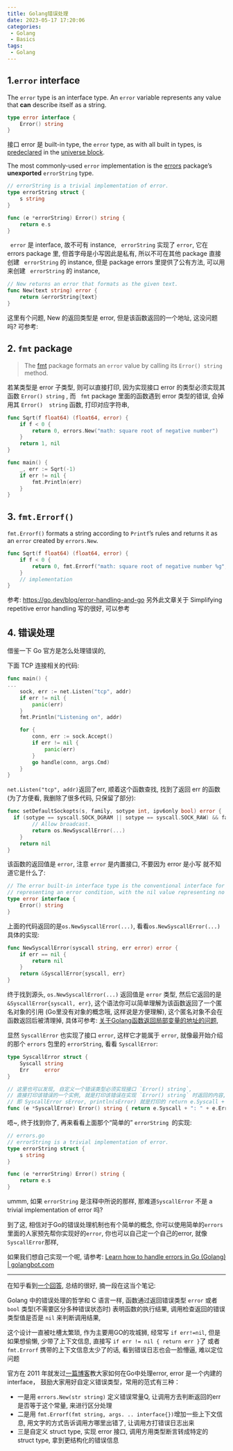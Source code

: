 ```yaml
---
title: Golang错误处理
date: 2023-05-17 17:20:06
categories:
 - Golang
 - Basics
tags:
 - Golang
---
```


## 1.`error` interface

The `error` type is an interface type. An `error` variable represents any value that **can** describe itself as a string.

```go
type error interface {
    Error() string
}
```

接口 error 是 built-in type, the `error` type, as with all built in types, is [predeclared](https://go.dev/doc/go_spec.html#Predeclared_identifiers) in the [universe block](https://go.dev/doc/go_spec.html#Blocks). 

The most commonly-used `error` implementation is the [errors](https://go.dev/pkg/errors/) package’s **unexported** `errorString` type.

```go
// errorString is a trivial implementation of error.
type errorString struct {
    s string
}

func (e *errorString) Error() string {
    return e.s
}
```

 ` error`  是 interface, 故不可有 instance, ` errorString` 实现了 `error`, 它在 errors package 里, 但首字母是小写因此是私有, 所以不可在其他 package 直接创建  ` errorString` 的 instance, 但是 package errors 里提供了公有方法, 可以用来创建  ` errorString` 的 instance, 

``` go
// New returns an error that formats as the given text.
func New(text string) error {
    return &errorString{text}
}
```

这里有个问题, New 的返回类型是 error, 但是该函数返回的一个地址, 这没问题吗? 可参考: 

## 2. `fmt` package 

> The [fmt](https://go.dev/pkg/fmt/) package formats an `error` value by calling its `Error() string` method. 

若某类型是 error 子类型, 则可以直接打印, 因为实现接口 error 的类型必须实现其函数 `Error() string` , 而 ` fmt` package 里面的函数遇到 error 类型的错误, 会掉用其 `Error()  string` 函数, 打印对应字符串, 

```go
func Sqrt(f float64) (float64, error) {
	if f < 0 {
		return 0, errors.New("math: square root of negative number")
	}
	return 1, nil
}

func main() {
	_, err := Sqrt(-1)
	if err != nil {
		fmt.Println(err)
	}
}
```

## 3. `fmt.Errorf()`

`fmt.Errorf()` formats a string according to `Printf`’s rules and returns it as an `error` created by `errors.New`.

```go
func Sqrt(f float64) (float64, error) {
    if f < 0 {
        return 0, fmt.Errorf("math: square root of negative number %g", f)
    }
    // implementation
}
```

参考: https://go.dev/blog/error-handling-and-go 另外此文章关于 Simplifying repetitive error handling 写的很好, 可以参考

## 4. 错误处理

借鉴一下 Go 官方是怎么处理错误的, 

下面 TCP 连接相关的代码:

```go
func main() {
...
	sock, err := net.Listen("tcp", addr)
	if err != nil {
		panic(err)
	}
	fmt.Println("Listening on", addr)

	for {
		conn, err := sock.Accept()
		if err != nil {
			panic(err)
		}
		go handle(conn, args.Cmd)
	}
}
```

`net.Listen("tcp", addr)`返回了err, 顺着这个函数查找, 找到了返回 err 的函数 (为了方便看, 我删除了很多代码, 只保留了部分):

```go
func setDefaultSockopts(s, family, sotype int, ipv6only bool) error {
  if (sotype == syscall.SOCK_DGRAM || sotype == syscall.SOCK_RAW) && family != syscall.AF_UNIX {
		// Allow broadcast.
		return os.NewSyscallError(...)
	}
	return nil
}
```

该函数的返回值是 `error`, 注意 `error` 是内置接口, 不要因为 error 是小写 就不知道它是什么了: 

```go
// The error built-in interface type is the conventional interface for
// representing an error condition, with the nil value representing no error.
type error interface {
	Error() string
}
```

上面的代码返回的是`os.NewSyscallError(...)`, 看看`os.NewSyscallError(...)`具体的实现:

```go
func NewSyscallError(syscall string, err error) error {
	if err == nil {
		return nil
	}
	return &SyscallError{syscall, err}
}
```

终于找到源头, `os.NewSyscallError(...)` 返回值是 `error` 类型, 然后它返回的是 `&SyscallError{syscall, err}`, 这个语法你可以简单理解为该函数返回了一个匿名对象的引用 (Go里没有对象的概念哦, 这样说是方便理解), 这个匿名对象不会在函数返回后被清理掉, 具体可参考: [关于Golang函数返回局部变量的地址的问题](https://davidzhu.xyz/2023/05/15/Golang/Basics/004-lifetime-of-variables/), 

显然 `SyscallError` 也实现了接口 `error`, 这样它才能属于 `error`, 就像最开始介绍的那个 `errors` 包里的 `errorString`, 看看 `SyscallError`:

```go
type SyscallError struct {
	Syscall string
	Err     error
}

// 这里也可以发现, 自定义一个错误类型必须实现接口 `Error() string`, 
// 直接打印该错误的一个实例, 就是打印该错误在实现 `Error() string` 时返回的内容, 
// 即 SyscallError sError, println(sError) 就是打印的 return e.Syscall + ": " + e.Err.Error()
func (e *SyscallError) Error() string { return e.Syscall + ": " + e.Err.Error() }
```

唔~, 终于找到你了, 再来看看上面那个“简单的” `errorString `的实现:

```go
// errors.go
// errorString is a trivial implementation of error.
type errorString struct {
	s string
}

func (e *errorString) Error() string {
	return e.s
}
```

ummm, 如果 `errorString` 是注释中所说的那样, 那难道`SyscallError` 不是 a trivial implementation of error 吗?

到了这, 相信对于Go的错误处理机制也有个简单的概念, 你可以使用简单的`errors`里面的人家预先帮你实现好的`error`, 你也可以自己定一个自己的error, 就像`SyscallError`那样, 

如果我们想自己实现一个呢, 请参考: [Learn how to handle errors in Go (Golang) | golangbot.com](https://golangbot.com/error-handling/)

----

在知乎看到[一个回答](https://www.zhihu.com/question/330263279/answer/726217922), 总结的很好, 摘一段在这当个笔记:

Golang 中的错误处理的哲学和 C 语言一样, 函数通过返回错误类型 `error` 或者 `bool` 类型(不需要区分多种错误状态时) 表明函数的执行结果, 调用检查返回的错误类型值是否是 `nil` 来判断调用结果, 

这个设计一直被吐槽太繁琐, 作为主要用GO的攻城狮, 经常写 `if err!=nil`, 但是如果想偷懒, 少带了上下文信息, 直接写 `if err != nil { return err }`了 或者 `fmt.Errorf` 携带的上下文信息太少了的话, 看到错误日志也会一脸懵逼, 难以定位问题

官方在 2011 年就发过[一篇博客](https://go.dev/blog/error-handling-and-go)教大家如何在Go中处理error, error 是一个内建的 interface， 鼓励大家用好自定义错误类型，常用的范式有三种：

- ﻿一是用 `errors.New(str string)` 定义错误常量Q, 让调用方去判断返回的err 是否等于这个常量, 来进行区分处理
- ﻿二是用 `fmt.Errorf(fmt string, args. .. interface{})`增加一些上下文信息, 用文字的方式告诉调用方哪里出错了, 让调用方打错误日志出来
- ﻿三是自定义 struct type, 实现 error 接口, 调用方用类型断言转成特定的 struct type, 拿到更结构化的错误信息